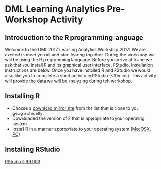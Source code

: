 # DML Learning Analytics Pre-Workshop Activity

## Introduction to the R programming language  

Welcome to the DML 2017 Learning Analytics Workshop 2017! We are excited to meet you all and start learing together. During the workshop we will be using the R programming language. Before you arrive at Irvine we ask that you install R and its graphical user interface, RStudio. Installation instructions are below. Once you have installed R and RStudio we would also like you to complete a short activity in RStudio (<10mins). This activity will provide the data we will be analyzing during teh workshop.

## Installing R
* Choose a [download mirror site](https://cran.r-project.org/mirrors.html) from the list that is close to you geographically  
* Downloaded the version of R that is appropriate to your operating system
* Install R in a manner appropriate to your operating system ([MacOSX](https://youtu.be/ICGkG7Gg6j0), [PC](https://youtu.be/ZoPJGmpYJzw))

## Installing RStudio
[RStudio 0.99.903](https://www.rstudio.com/)
